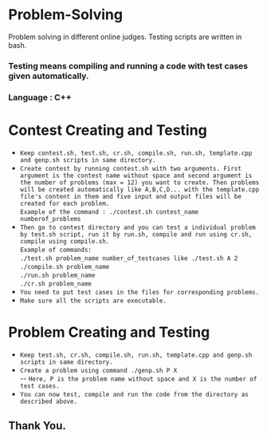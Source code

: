# Problem-Solving
Problem solving in different online judges. Testing scripts are written in bash.
### Testing means compiling and running a code with test cases given automatically.
### Language : C++
# Contest Creating and Testing
* `Keep contest.sh, test.sh, cr.sh, compile.sh, run.sh, template.cpp and genp.sh scripts in same directory.`
* `Create contest by running contest.sh with two arguments. First argument is the contest name without space and second argument is the number of problems (max = 12) you want to create. Then problems will be created automatically like A,B,C,D... with the template.cpp file's content in them and five input and output files will be created for each problem.`  
`Example of the command : ./contest.sh contest_name numberof_problems`
* `Then go to contest directory and you can test a individual problem by test.sh script, run it by run.sh, compile and run using cr.sh, compile using compile.sh.`  
`Example of commands: `  
`./test.sh problem_name number_of_testcases like ./test.sh A 2`  
`./compile.sh problem_name`  
`./run.sh problem_name`  
`./cr.sh problem_name`  
* `You need to put test cases in the files for corresponding problems.`
* `Make sure all the scripts are executable.`

# Problem Creating and Testing
* `Keep test.sh, cr.sh, compile.sh, run.sh, template.cpp and genp.sh scripts in same directory.`
* `Create a problem using command ./genp.sh P X`  
-- `Here, P is the problem name without space and X is the number of test cases.`
* `You can now test, compile and run the code from the directory as described above.`


## Thank You.

